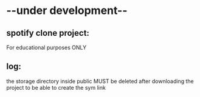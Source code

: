 # --under development--  
## spotify clone project:  
For educational purposes ONLY  
  
  
## log:
  the storage directory inside public MUST be deleted after downloading the project to be able to create the sym link
